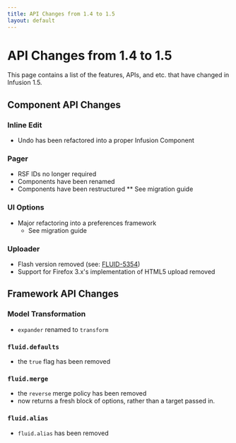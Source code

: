 ```yaml
---
title: API Changes from 1.4 to 1.5
layout: default
---
```


# API Changes from 1.4 to 1.5 #

This page contains a list of the features, APIs, and etc. that have changed in Infusion 1.5.

## Component API Changes ##

### Inline Edit ###

* Undo has been refactored into a proper Infusion Component

### Pager ###

* RSF IDs no longer required
* Components have been renamed
* Components have been restructured
** See migration guide

### UI Options ###

* Major refactoring into a preferences framework
    * See migration guide

### Uploader ###

* Flash version removed (see: [FLUID-5354](http://issues.fluidproject.org/browse/FLUID-5354))
* Support for Firefox 3.x's implementation of HTML5 upload removed

## Framework API Changes ##

### Model Transformation ###

* `expander` renamed to `transform`

### `fluid.defaults`

* the `true` flag has been removed

### `fluid.merge` ###

* the `reverse` merge policy has been removed
* now returns a fresh block of options, rather than a target passed in.

### `fluid.alias` ###

* `fluid.alias` has been removed
